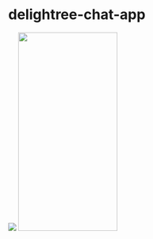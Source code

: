 # delightree-chat-app
![](src/Demo/demo.gif)
<img src="src/Demo/demo.gif" width="200" height="400" />
